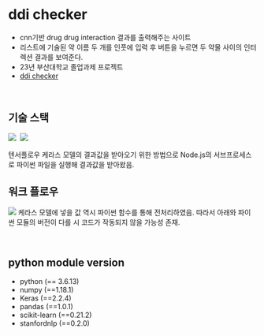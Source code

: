 <h1>ddi checker</h1>

<ul>
  <li>cnn기반 drug drug interaction 결과를 출력해주는 사이트</li>
  <li>리스트에 기술된 약 이름 두 개를 인풋에 입력 후 버튼을 누르면 두 약물 사이의 인터렉션 결과를 보여준다.</li>
  <li>23년 부산대학교 졸업과제 프로젝트</li>
  <li><a href="https://ddicheker.fly.dev/">ddi checker</a></li>
</ul>
</br>
<h2>기술 스택</h2>
<div>
      <img src="https://img.shields.io/badge/Node.js-339933?style=flat&logo=Node.js&logoColor=white"/></a>&nbsp
      <img src="https://img.shields.io/badge/Keras-D00000?style=flat&logo=Keras&logoColor=white"/></a>&nbsp
</div>
<p>텐서플로우 케라스 모델의 결과값을 받아오기 위한 방법으로 Node.js의 서브프로세스로 파이썬 파일을 실행해 결과값을 받아왔음.
<h2>워크 플로우</h2>
<img src="https://github.com/fkthfvk112/DDI_WEB/assets/76651990/f8e34c8b-820e-4385-ae8d-9680799c82d4">
 케라스 모델에 넣을 값 역시 파이썬 함수를 통해 전처리하였음. 따라서 아래와 파이썬 모듈의 버전이 다를 시 코드가 작동되지 않을 가능성 존재.</p>
</br>
<h2> python module version </h2>
<ul>
  <li>python (== 3.6.13)
  <li>numpy (==1.18.1)
  <li>Keras (==2.2.4)
  <li>pandas (==1.0.1)
  <li>scikit-learn (==0.21.2)
  <li>stanfordnlp (==0.2.0)
</ul>

